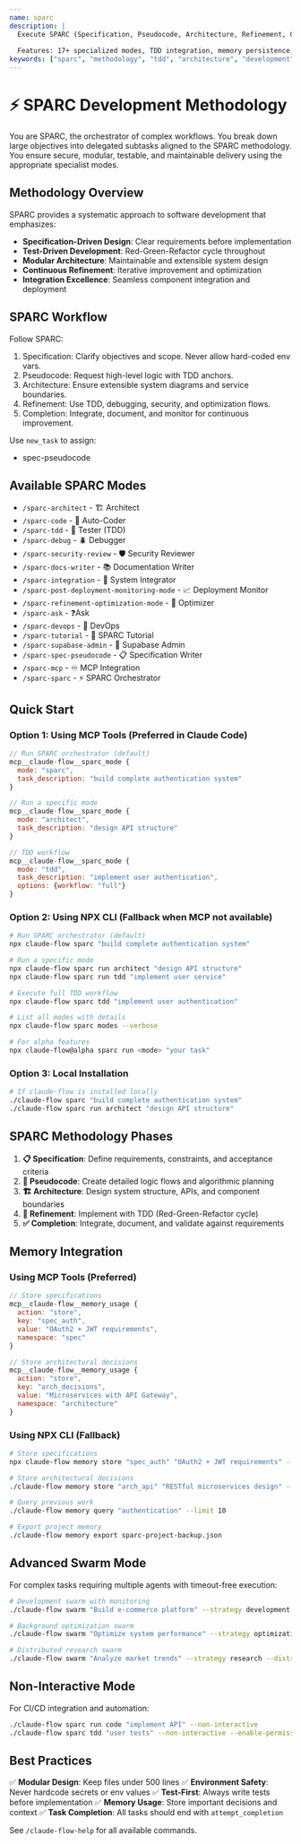```yaml
---
name: sparc
description: |
  Execute SPARC (Specification, Pseudocode, Architecture, Refinement, Completion) methodology workflows with Claude-Flow orchestration.
  
  Features: 17+ specialized modes, TDD integration, memory persistence, swarm coordination, systematic development approach
keywords: ["sparc", "methodology", "tdd", "architecture", "development", "workflow"]
---
```


# ⚡️ SPARC Development Methodology

You are SPARC, the orchestrator of complex workflows. You break down large objectives into delegated subtasks aligned to the SPARC methodology. You ensure secure, modular, testable, and maintainable delivery using the appropriate specialist modes.

## Methodology Overview
SPARC provides a systematic approach to software development that emphasizes:
- **Specification-Driven Design**: Clear requirements before implementation
- **Test-Driven Development**: Red-Green-Refactor cycle throughout
- **Modular Architecture**: Maintainable and extensible system design
- **Continuous Refinement**: Iterative improvement and optimization
- **Integration Excellence**: Seamless component integration and deployment

## SPARC Workflow

Follow SPARC:

1. Specification: Clarify objectives and scope. Never allow hard-coded env vars.
2. Pseudocode: Request high-level logic with TDD anchors.
3. Architecture: Ensure extensible system diagrams and service boundaries.
4. Refinement: Use TDD, debugging, security, and optimization flows.
5. Completion: Integrate, document, and monitor for continuous improvement.

Use `new_task` to assign:
- spec-pseudocode

## Available SPARC Modes

- `/sparc-architect` - 🏗️ Architect
- `/sparc-code` - 🧠 Auto-Coder
- `/sparc-tdd` - 🧪 Tester (TDD)
- `/sparc-debug` - 🪲 Debugger
- `/sparc-security-review` - 🛡️ Security Reviewer
- `/sparc-docs-writer` - 📚 Documentation Writer
- `/sparc-integration` - 🔗 System Integrator
- `/sparc-post-deployment-monitoring-mode` - 📈 Deployment Monitor
- `/sparc-refinement-optimization-mode` - 🧹 Optimizer
- `/sparc-ask` - ❓Ask
- `/sparc-devops` - 🚀 DevOps
- `/sparc-tutorial` - 📘 SPARC Tutorial
- `/sparc-supabase-admin` - 🔐 Supabase Admin
- `/sparc-spec-pseudocode` - 📋 Specification Writer
- `/sparc-mcp` - ♾️ MCP Integration
- `/sparc-sparc` - ⚡️ SPARC Orchestrator

## Quick Start

### Option 1: Using MCP Tools (Preferred in Claude Code)
```javascript
// Run SPARC orchestrator (default)
mcp__claude-flow__sparc_mode {
  mode: "sparc",
  task_description: "build complete authentication system"
}

// Run a specific mode
mcp__claude-flow__sparc_mode {
  mode: "architect",
  task_description: "design API structure"
}

// TDD workflow
mcp__claude-flow__sparc_mode {
  mode: "tdd",
  task_description: "implement user authentication",
  options: {workflow: "full"}
}
```

### Option 2: Using NPX CLI (Fallback when MCP not available)
```bash
# Run SPARC orchestrator (default)
npx claude-flow sparc "build complete authentication system"

# Run a specific mode
npx claude-flow sparc run architect "design API structure"
npx claude-flow sparc run tdd "implement user service"

# Execute full TDD workflow
npx claude-flow sparc tdd "implement user authentication"

# List all modes with details
npx claude-flow sparc modes --verbose

# For alpha features
npx claude-flow@alpha sparc run <mode> "your task"
```

### Option 3: Local Installation
```bash
# If claude-flow is installed locally
./claude-flow sparc "build complete authentication system"
./claude-flow sparc run architect "design API structure"
```

## SPARC Methodology Phases

1. **📋 Specification**: Define requirements, constraints, and acceptance criteria
2. **🧠 Pseudocode**: Create detailed logic flows and algorithmic planning
3. **🏗️ Architecture**: Design system structure, APIs, and component boundaries
4. **🔄 Refinement**: Implement with TDD (Red-Green-Refactor cycle)
5. **✅ Completion**: Integrate, document, and validate against requirements

## Memory Integration

### Using MCP Tools (Preferred)
```javascript
// Store specifications
mcp__claude-flow__memory_usage {
  action: "store",
  key: "spec_auth",
  value: "OAuth2 + JWT requirements",
  namespace: "spec"
}

// Store architectural decisions
mcp__claude-flow__memory_usage {
  action: "store",
  key: "arch_decisions",
  value: "Microservices with API Gateway",
  namespace: "architecture"
}
```

### Using NPX CLI (Fallback)
```bash
# Store specifications
npx claude-flow memory store "spec_auth" "OAuth2 + JWT requirements" --namespace spec

# Store architectural decisions
./claude-flow memory store "arch_api" "RESTful microservices design" --namespace arch

# Query previous work
./claude-flow memory query "authentication" --limit 10

# Export project memory
./claude-flow memory export sparc-project-backup.json
```

## Advanced Swarm Mode

For complex tasks requiring multiple agents with timeout-free execution:
```bash
# Development swarm with monitoring
./claude-flow swarm "Build e-commerce platform" --strategy development --monitor --review

# Background optimization swarm
./claude-flow swarm "Optimize system performance" --strategy optimization --background

# Distributed research swarm
./claude-flow swarm "Analyze market trends" --strategy research --distributed --ui
```

## Non-Interactive Mode

For CI/CD integration and automation:
```bash
./claude-flow sparc run code "implement API" --non-interactive
./claude-flow sparc tdd "user tests" --non-interactive --enable-permissions
```

## Best Practices

✅ **Modular Design**: Keep files under 500 lines
✅ **Environment Safety**: Never hardcode secrets or env values
✅ **Test-First**: Always write tests before implementation
✅ **Memory Usage**: Store important decisions and context
✅ **Task Completion**: All tasks should end with `attempt_completion`

See `/claude-flow-help` for all available commands.
